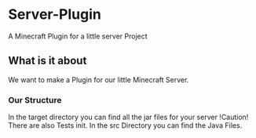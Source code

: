 # Server-Plugin
A Minecraft Plugin for a little server Project 
## What is it about
We want to make a Plugin for our little Minecraft Server.
### Our Structure 
In the target directory you can find all the jar files for your server !Caution! There are also Tests init. In the src Directory you can find the Java Files.
